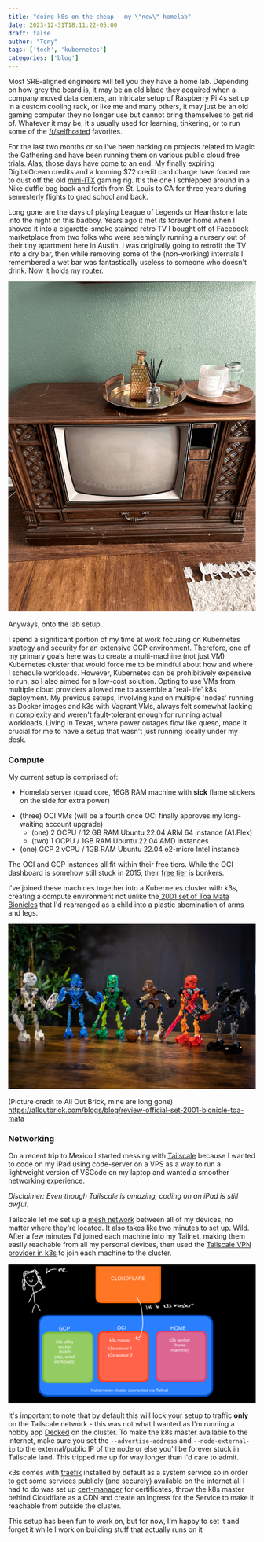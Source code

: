 ```yaml
---
title: "doing k8s on the cheap - my \"new\" homelab"
date: 2023-12-31T18:11:22-05:00
draft: false
author: "Tony"
tags: ['tech', 'kubernetes']
categories: ['blog']
---
```


Most SRE-aligned engineers will tell you they have a home lab. Depending on how grey the beard is, it may be an old blade they acquired when a company moved data centers, an intricate setup of Raspberry Pi 4s set up in a custom cooling rack, or like me and many others, it may just be an old gaming computer they no longer use but cannot bring themselves to get rid of. Whatever it may be, it's usually used for learning, tinkering, or to run some of the [/r/selfhosted](https://reddit.com/r/selfhosted) favorites.

For the last two months or so I've been hacking on projects related to Magic the Gathering and have been running them on various public cloud free trials. Alas, those days have come to an end. My finally expiring DigitalOcean credits and a looming $72 credit card charge have forced me to dust off the old [mini-ITX](https://pcpartpicker.com/product/LvnG3C/fractal-design-case-fdcacore500bk) gaming rig. It's the one I schlepped around in a Nike duffle bag back and forth from St. Louis to CA for three years during semesterly flights to grad school and back.

Long gone are the days of playing League of Legends or Hearthstone late into the night on this badboy. Years ago it met its forever home when I shoved it into a cigarette-smoke stained retro TV I bought off of Facebook marketplace from two folks who were seemingly running a nursery out of their tiny apartment here in Austin.  I was originally going to retrofit the TV into a dry bar, then while removing some of the (non-working) internals I remembered a wet bar was fantastically useless to someone who doesn't drink. Now it holds my [router](https://www.bhphotovideo.com/c/product/1519029-REG/ubiquiti_networks_udm_us_unifi_dream_machine.html/overview?ap=y&ap=y&smp=y&smp=y&lsft=BI%3A5451&gad_source=1&gclid=Cj0KCQiAv8SsBhC7ARIsALIkVT3kxaLn9E22_aENHzBoRC35hKKIcNglzkvx7AU3Hyc2M_mOE1rsf40aAiU2EALw_wcB).

![my retro tv](/images/pictures/retro-tv.jpg)

Anyways, onto the lab setup.

I spend a significant portion of my time at work focusing on Kubernetes strategy and security for an extensive GCP environment. Therefore, one of my primary goals here was to create a multi-machine (not just VM) Kubernetes cluster that would force me to be mindful about how and where I schedule workloads. However, Kubernetes can be prohibitively expensive to run, so I also aimed for a low-cost solution. Opting to use VMs from multiple cloud providers allowed me to assemble a 'real-life' k8s deployment. 
My previous setups, involving `kind` on multiple 'nodes' running as Docker images and k3s with Vagrant VMs, always felt somewhat lacking in complexity and weren't fault-tolerant enough for running actual workloads. Living in Texas, where power outages flow like queso, made it crucial for me to have a setup that wasn't just running locally under my desk.

### Compute

My current setup is comprised of: 
- Homelab server (quad core, 16GB RAM machine with **sick** flame stickers on the side for extra power)
* (three) OCI VMs (will be a fourth once OCI finally approves my long-waiting account upgrade)
	* (one) 2 OCPU / 12 GB RAM Ubuntu 22.04 ARM 64 instance (A1.Flex)
	* (two) 1 OCPU / 1GB RAM Ubuntu 22.04 AMD instances
* (one) GCP 2 vCPU / 1GB RAM Ubuntu 22.04 e2-micro Intel instance

The OCI and GCP instances all fit within their free tiers. While the OCI dashboard is somehow still stuck in 2015, their [free tier](https://www.oracle.com/cloud/free/) is bonkers.

I've joined these machines together into a Kubernetes cluster with k3s, creating a compute environment not unlike the[ 2001 set of Toa Mata Bionicles](https://bionicle.fandom.com/wiki/Toa_Mata/Toa_Nuva) that I'd rearranged as a child into a plastic abomination of arms and legs. 

![2001 set of bionicles](/images/pictures/bionicles.webp)

(Picture credit to All Out Brick, mine are long gone)
https://alloutbrick.com/blogs/blog/review-official-set-2001-bionicle-toa-mata

### Networking

On a recent trip to Mexico I started messing with [Tailscale](https://tailscale.com/) because I wanted to code on my iPad using code-server on a VPS as a way to run a lightweight version of VSCode on my laptop and wanted a smoother networking experience. 

*Disclaimer: Even though Tailscale is amazing, coding on an iPad is still awful.*

Tailscale let me set up a [mesh network](https://tailscale.com/blog/how-tailscale-works) between all of my devices, no matter where they're located. It also takes like two minutes to set up. Wild. After a few minutes I'd joined each machine into my Tailnet, making them easily reachable from all my personal devices,  then used the [Tailscale VPN provider in k3s](https://docs.k3s.io/installation/network-options#integration-with-the-tailscale-vpn-provider-experimental) to join each machine to the cluster.

![rough diagram of setup](/images/pictures/k8s-homelab.jpg)

It's important to note that by default this will lock your setup to traffic **only** on the Tailscale network - this was not what I wanted as I'm running a hobby app [Decked](https://app.decked.gg) on the cluster. To make the k8s master available to the internet, make sure you set the `--advertise-address` and `--node-external-ip` to the external/public IP of the node or else you'll be forever stuck in Tailscale land. This tripped me up for way longer than I'd care to admit.

k3s comes with [traefik](https://traefik.io/traefik/) installed by default as a system service so in order to get some services publicly (and securely) available on the internet all I had to do was set up [cert-manager](https://cert-manager.io/) for certificates, throw the k8s master behind Cloudflare as a CDN and create an Ingress for the Service to make it reachable from outside the cluster. 

This setup has been fun to work on, but for now, I'm happy to set it and forget it while I work on building stuff that actually runs on it

